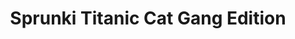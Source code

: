 ---
slug: sprunki-titanic-cat-gang-edition
title: Sprunki Titanic Cat Gang Edition
description: "Sprunki Titanic Cat Gang Edition is an exciting online game. Play for free directly in your browser!"
icon: /images/popular_mods/Sprunki Titanic Cat Gang Edition.png
url: https://wowtbc.net/sprunkin/titanic-cat1/index.html
previewImage: /images/popular_mods/Sprunki Titanic Cat Gang Edition.png
type: popular mods

# SEO配置
seo:
  title: "Sprunki Titanic Cat Gang Edition - Play Free Online Game | Fun Browser Games"
  description: "Sprunki Titanic Cat Gang Edition - Play this fun online game for free in your browser. No download required!"
  ogImage: "/images/popular_mods/Sprunki Titanic Cat Gang Edition.png"
  keywords: "sprunki-titanic-cat-gang-edition, online game, browser game, free game, popular mods game, play online"

videoUrls:
  - https://www.youtube.com/embed/example1
  - https://www.youtube.com/embed/example2

whyPlay:
  title: "Why Play Sprunki Titanic Cat Gang Edition?"
  items:
    - "Immersive Gameplay: Sprunki Titanic Cat Gang Edition offers an engaging and immersive gaming experience that will keep you entertained for hours"
    - "Challenging Levels: Test your skills with increasingly difficult challenges and obstacles"
    - "Beautiful Graphics: Enjoy stunning visuals and smooth animations that bring the game world to life"
    - "Regular Updates: New content and features are added regularly to keep the game fresh and exciting"
    - "Free to Play: Experience all the fun without spending a penny"
    - "Community Features: Connect with other players, share strategies, and compete for high scores"
    - "Cross-Platform: Play on any device with a web browser, no downloads required"

features:
  title: "Key Features of Sprunki Titanic Cat Gang Edition"
  image: "/images/popular_mods/Sprunki Titanic Cat Gang Edition.png"
  items:
    - "Intuitive Controls: Easy to learn controls make Sprunki Titanic Cat Gang Edition accessible for players of all skill levels"
    - "Multiple Game Modes: Enjoy various gameplay options that provide different challenges and experiences"
    - "Character Customization: Personalize your gaming experience with unique characters and items"
    - "Achievement System: Complete special tasks to earn rewards and recognition"
    - "Leaderboards: Compete with players worldwide and see who can achieve the highest scores"

characteristics:
  title: "Game Characteristics"
  image: "/images/popular_mods/Sprunki Titanic Cat Gang Edition.png"
  items:
    - "Genre: Popular mods game with elements of strategy and skill"
    - "Difficulty: Suitable for both casual gamers and those seeking a challenge"
    - "Play Time: Quick sessions or extended gameplay, depending on your preference"
    - "Art Style: Vibrant and engaging visuals that enhance the gaming experience"
    - "Sound Design: Immersive audio that complements the gameplay perfectly"

info: "Sprunki Titanic Cat Gang Edition is an exciting online game that offers players a unique and engaging gaming experience. With its intuitive controls, stunning visuals, and challenging gameplay, Sprunki Titanic Cat Gang Edition provides hours of entertainment for players of all ages and skill levels. Whether you're looking for a quick gaming session during a break or an extended play session, Sprunki Titanic Cat Gang Edition delivers an immersive experience that will keep you coming back for more. The game features multiple levels of increasing difficulty, ensuring that players are constantly challenged as they progress. With regular updates adding new content and features, Sprunki Titanic Cat Gang Edition remains fresh and exciting, providing endless entertainment options for its growing community of players."

howToPlayIntro: "Welcome to Sprunki Titanic Cat Gang Edition! This guide will walk you through the basics and help you master the game. Whether you're a beginner or looking to improve your skills, these tips and instructions will enhance your gaming experience."

howToPlaySteps:
  - title: "Getting Started"
    description: "Begin your Sprunki Titanic Cat Gang Edition adventure by familiarizing yourself with the controls. Use your keyboard or mouse to navigate through the game interface. The tutorial will guide you through the basic mechanics and help you understand the objectives."
  - title: "Understanding the Objectives"
    description: "In Sprunki Titanic Cat Gang Edition, your main goal is to progress through levels by completing specific objectives. Each level presents unique challenges that require different strategies and approaches."
  - title: "Mastering the Controls"
    description: "Practice using the controls to improve your precision and reaction time. Sprunki Titanic Cat Gang Edition requires quick reflexes and strategic thinking to overcome obstacles and defeat opponents."
  - title: "Utilizing Power-ups"
    description: "Collect power-ups throughout the game to enhance your abilities and overcome difficult challenges. Each power-up offers unique advantages that can be crucial for success."
  - title: "Developing Strategies"
    description: "As you progress in Sprunki Titanic Cat Gang Edition, develop effective strategies for different scenarios. Analyze patterns, anticipate challenges, and adapt your approach to maximize your performance."

faq:
  title: "Frequently Asked Questions about Sprunki Titanic Cat Gang Edition"
  items:
    - question: "Is Sprunki Titanic Cat Gang Edition free to play?"
      answer: "Yes, Sprunki Titanic Cat Gang Edition is completely free to play directly in your web browser. No downloads or purchases are required to enjoy the full game experience."
    - question: "Can I play Sprunki Titanic Cat Gang Edition on mobile devices?"
      answer: "Yes, Sprunki Titanic Cat Gang Edition is optimized for both desktop and mobile play. You can enjoy the game on any device with a web browser and internet connection."
    - question: "Are there any in-game purchases?"
      answer: "While Sprunki Titanic Cat Gang Edition is free to play, there may be optional in-game purchases available for cosmetic items or additional features that don't affect core gameplay."
    - question: "How often is Sprunki Titanic Cat Gang Edition updated?"
      answer: "The developers regularly update Sprunki Titanic Cat Gang Edition with new content, features, and improvements based on player feedback and game performance."
    - question: "Can I play Sprunki Titanic Cat Gang Edition offline?"
      answer: "Currently, Sprunki Titanic Cat Gang Edition requires an internet connection to play as it's a browser-based online game."
    - question: "Is Sprunki Titanic Cat Gang Edition suitable for children?"
      answer: "Yes, Sprunki Titanic Cat Gang Edition is designed to be family-friendly and suitable for players of all ages."
    - question: "How do I report bugs or issues?"
      answer: "If you encounter any problems while playing Sprunki Titanic Cat Gang Edition, you can report them through the game's support page or contact the developers directly through their website."
    - question: "Still Have Questions?"
      answer: "If you have additional questions about Sprunki Titanic Cat Gang Edition that aren't covered in this FAQ, please visit our support center or contact our customer service team for assistance."
---